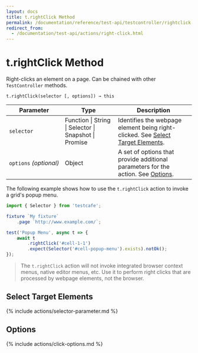 ```yaml
---
layout: docs
title: t.rightClick Method
permalink: /documentation/reference/test-api/testcontroller/rightclick.html
redirect_from:
  - /documentation/test-api/actions/right-click.html
---
```

# t.rightClick Method

Right-clicks an element on a page. Can be chained with other `TestController` methods.

```text
t.rightClick(selector [, options]) → this
```

Parameter              | Type                                              | Description
---------------------- | ------------------------------------------------- | ------------------------------------------------------------------------------------------------------------------------
`selector`             | Function &#124; String &#124; Selector &#124; Snapshot &#124; Promise | Identifies the webpage element being right-clicked. See [Select Target Elements](#select-target-elements).
`options`&#160;*(optional)* | Object                                            | A set of options that provide additional parameters for the action. See [Options](#options).

The following example shows how to use the `t.rightClick` action to invoke a grid's popup menu.

```js
import { Selector } from 'testcafe';

fixture `My fixture`
    .page `http://www.example.com/`;

test('Popup Menu', async t => {
    await t
        .rightClick('#cell-1-1')
        .expect(Selector('#cell-popup-menu').exists).notOk();
});
```

> The `t.rightClick` action will not invoke integrated browser context menus, native editor menus, etc.
> Use it to perform right clicks that are processed by webpage elements, not the browser.

## Select Target Elements

{% include actions/selector-parameter.md %}

## Options

{% include actions/click-options.md %}
